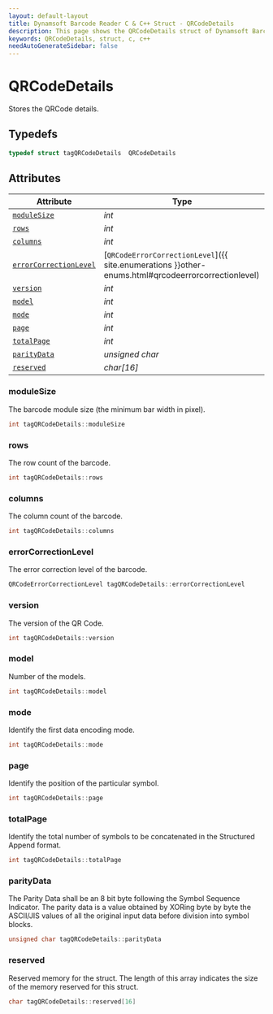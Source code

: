 ```yaml
---
layout: default-layout
title: Dynamsoft Barcode Reader C & C++ Struct - QRCodeDetails
description: This page shows the QRCodeDetails struct of Dynamsoft Barcode Reader for C & C++ Language.
keywords: QRCodeDetails, struct, c, c++
needAutoGenerateSidebar: false
---
```



# QRCodeDetails
Stores the QRCode details.  

## Typedefs

```cpp
typedef struct tagQRCodeDetails  QRCodeDetails
```  

## Attributes
  
| Attribute | Type |
|---------- | ---- |
| [`moduleSize`](#modulesize) | *int* |
| [`rows`](#rows) | *int* |
| [`columns`](#columns) | *int* |
| [`errorCorrectionLevel`](#errorcorrectionlevel) | [`QRCodeErrorCorrectionLevel`]({{ site.enumerations }}other-enums.html#qrcodeerrorcorrectionlevel) |
| [`version`](#version) | *int* |
| [`model`](#model) | *int* |
| [`mode`](#mode) | *int* |
| [`page`](#page) | *int* |
| [`totalPage`](#totalpage) | *int* |
| [`parityData`](#paritydata) | *unsigned char* |
| [`reserved`](#reserved) | *char\[16\]* |


### moduleSize
The barcode module size (the minimum bar width in pixel).  
```cpp
int tagQRCodeDetails::moduleSize
```

### rows
The row count of the barcode.  
```cpp
int tagQRCodeDetails::rows
```

### columns
The column count of the barcode. 
```cpp
int tagQRCodeDetails::columns
```

### errorCorrectionLevel
The error correction level of the barcode.  
```cpp
QRCodeErrorCorrectionLevel tagQRCodeDetails::errorCorrectionLevel
```

### version
The version of the QR Code.
```cpp
int tagQRCodeDetails::version
```

### model
Number of the models.
```cpp
int tagQRCodeDetails::model
```

### mode

Identify the first data encoding mode.

```cpp
int tagQRCodeDetails::mode
```

### page

Identify the position of the particular symbol.

```cpp
int tagQRCodeDetails::page
```

### totalPage

Identify the total number of symbols to be concatenated in the Structured Append format.

```cpp
int tagQRCodeDetails::totalPage
```

### parityData

The Parity Data shall be an 8 bit byte following the Symbol Sequence Indicator. The parity data is a value obtained by XORing byte by byte the ASCII/JIS values of all the original input data before division into symbol blocks.

```cpp
unsigned char tagQRCodeDetails::parityData
```

### reserved
Reserved memory for the struct. The length of this array indicates the size of the memory reserved for this struct.
```cpp
char tagQRCodeDetails::reserved[16]
```

